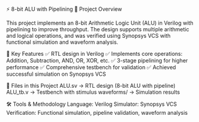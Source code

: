 ⚡ 8-bit ALU with Pipelining
📌 Project Overview

This project implements an 8-bit Arithmetic Logic Unit (ALU) in Verilog with pipelining to improve throughput.
The design supports multiple arithmetic and logical operations, and was verified using Synopsys VCS with functional simulation and waveform analysis.

🎯 Key Features
✅ RTL design in Verilog
✅ Implements core operations: Addition, Subtraction, AND, OR, XOR, etc.
✅ 3-stage pipelining for higher performance
✅ Comprehensive testbench for validation
✅ Achieved successful simulation on Synopsys VCS

📂 Files in this Project
ALU.sv → RTL design (8-bit ALU with pipeline)
ALU_tb.v → Testbench with stimulus
waveforms/ → Simulation results

🛠️ Tools & Methodology
Language: Verilog
Simulator: Synopsys VCS
Verification: Functional simulation, pipeline validation, waveform analysis
